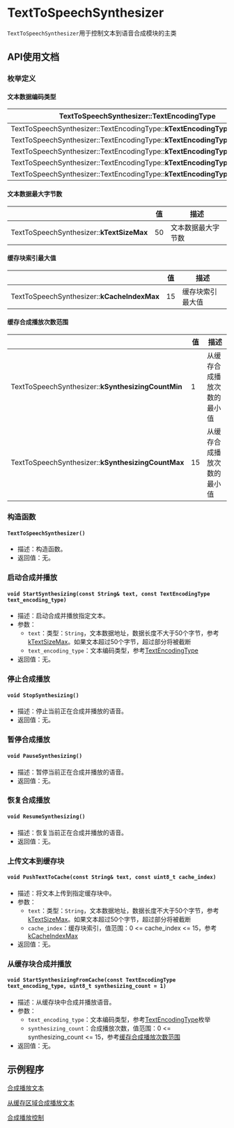 # TextToSpeechSynthesizer

`TextToSpeechSynthesizer`用于控制文本到语音合成模块的主类

## API使用文档

### 枚举定义

#### 文本数据编码类型

| TextToSpeechSynthesizer::**TextEncodingType** | 值 | 描述 |
| --- | --- | --- |
| TextToSpeechSynthesizer::TextEncodingType::**kTextEncodingTypeGb23212** | 0x00 | GB2312 |
| TextToSpeechSynthesizer::TextEncodingType::**kTextEncodingTypeGbk** | 0x01 | GBK |
| TextToSpeechSynthesizer::TextEncodingType::**kTextEncodingTypeBig5** | 0x02 | BIG5 |
| TextToSpeechSynthesizer::TextEncodingType::**kTextEncodingTypeUtf16le** | 0x03 | UTF16LE |
| TextToSpeechSynthesizer::TextEncodingType::**kTextEncodingTypeUtf8** | 0x04 | UTF8 |

#### 文本数据最大字节数

| | 值 | 描述 |
| --- | --- | --- |
| TextToSpeechSynthesizer::**kTextSizeMax** | 50 | 文本数据最大字节数 |

#### 缓存块索引最大值

| | 值 | 描述 |
| --- | --- | --- |
| TextToSpeechSynthesizer::**kCacheIndexMax** | 15 | 缓存块索引最大值 |

#### 缓存合成播放次数范围

| | 值 | 描述 |
| --- | --- | --- |
| TextToSpeechSynthesizer::**kSynthesizingCountMin** | 1 | 从缓存合成播放次数的最小值 |
| TextToSpeechSynthesizer::**kSynthesizingCountMax** | 15 | 从缓存合成播放次数的最小值 |

### 构造函数

#### `TextToSpeechSynthesizer()`

- 描述：构造函数。
- 返回值：无。

### 启动合成并播放

#### `void StartSynthesizing(const String& text, const TextEncodingType text_encoding_type)`

- 描述：启动合成并播放指定文本。
- 参数：
  - `text`：类型：`String`，文本数据地址，数据长度不大于50个字节，参考[kTextSizeMax](#文本数据最大字节数)。如果文本超过50个字节，超过部分将被截断
  - `text_encoding_type`：文本编码类型，参考[TextEncodingType](#文本数据编码类型)
- 返回值：无。

### 停止合成播放

#### `void StopSynthesizing()`

- 描述：停止当前正在合成并播放的语音。
- 返回值：无。

### 暂停合成播放

#### `void PauseSynthesizing()`

- 描述：暂停当前正在合成并播放的语音。
- 返回值：无。

### 恢复合成播放

#### `void ResumeSynthesizing()`

- 描述：恢复当前正在合成并播放的语音。
- 返回值：无。

### 上传文本到缓存块

#### `void PushTextToCache(const String& text, const uint8_t cache_index)`

- 描述：将文本上传到指定缓存块中。
- 参数：
  - `text`：类型：`String`，文本数据地址，数据长度不大于50个字节，参考[kTextSizeMax](#文本数据最大字节数)。如果文本超过50个字节，超过部分将被截断
  - `cache_index`：缓存块索引，值范围：0 <= cache_index <= 15，参考[kCacheIndexMax](#缓存块索引最大值)
- 返回值：无。

### 从缓存块合成并播放

#### `void StartSynthesizingFromCache(const TextEncodingType text_encoding_type, uint8_t synthesizing_count = 1)`

- 描述：从缓存块中合成并播放语音。
- 参数：
  - `text_encoding_type`：文本编码类型，参考[TextEncodingType](#文本数据编码类型)枚举
  - `synthesizing_count`：合成播放次数，值范围：0 <= synthesizing_count <= 15，参考[缓存合成播放次数范围](#缓存合成播放次数范围)
- 返回值：无。

## 示例程序

[合成播放文本](examples/synthesize_text/synthesize_text.ino)

[从缓存区域合成播放文本](examples/synthesize_from_cache/synthesize_from_cache.ino)

[合成播放控制](examples/synthesizing_control/synthesizing_control.ino)
